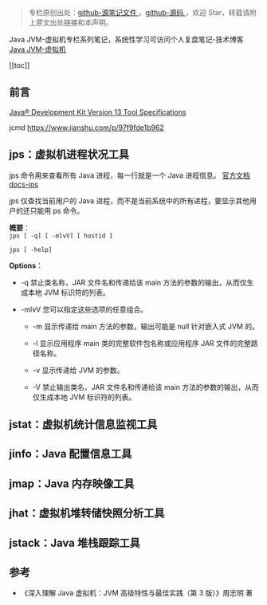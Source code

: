 > 专栏原创出处：[github-源笔记文件 ](https://github.com/GourdErwa/review-notes/tree/master/language/java-jvm) ，[github-源码 ](https://github.com/GourdErwa/java-advanced/tree/master/java-jvm)，欢迎 Star，转载请附上原文出处链接和本声明。

Java JVM-虚拟机专栏系列笔记，系统性学习可访问个人复盘笔记-技术博客 [Java JVM-虚拟机 ](https://review-notes.top/language/java-jvm/)

[[toc]]
## 前言
[Java® Development Kit Version 13 Tool Specifications](https://docs.oracle.com/en/java/javase/13/docs/specs/man/index.html)

jcmd https://www.jianshu.com/p/97f9fde1b962

## jps：虚拟机进程状况工具
jps 命令用来查看所有 Java 进程，每一行就是一个 Java 进程信息。 [官方文档 docs-jps](https://docs.oracle.com/en/java/javase/13/docs/specs/man/jps.html)

jps 仅查找当前用户的 Java 进程，而不是当前系统中的所有进程，要显示其他用户的还只能用 ps 命令。

**概要**：  
`jps [ -q] [ -mlvV] [ hostid ]`

`jps [ -help]`

**Options**：
- -q
禁止类名称，JAR 文件名和传递给该 main 方法的参数的输出，从而仅生成本地 JVM 标识符的列表。
- -mlvV
您可以指定这些选项的任意组合。

    - -m 显示传递给 main 方法的参数。输出可能是 null 针对嵌入式 JVM 的。

    - -l 显示应用程序 main 类的完整软件包名称或应用程序 JAR 文件的完整路径名称。

    - -v 显示传递给 JVM 的参数。

    - -V 禁止输出类名，JAR 文件名和传递给该 main 方法的参数的输出，从而仅生成本地 JVM 标识符的列表。

## jstat：虚拟机统计信息监视工具

## jinfo：Java 配置信息工具

## jmap：Java 内存映像工具

## jhat：虚拟机堆转储快照分析工具

## jstack：Java 堆栈跟踪工具


## 参考
- 《深入理解 Java 虚拟机：JVM 高级特性与最佳实践（第 3 版）》周志明 著